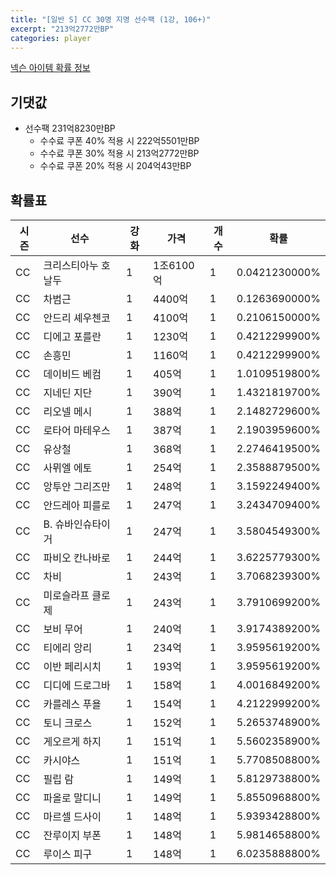 ```yaml
---
title: "[일반 S] CC 30명 지명 선수팩 (1강, 106+)"
excerpt: "213억2772만BP"
categories: player
---
```

[넥슨 아이템 확률 정보](http://iteminfo.nexon.com/probability/fo4?sn=7404)

## 기댓값
  - 선수팩 231억8230만BP
    - 수수료 쿠폰 40% 적용 시 222억5501만BP
    - 수수료 쿠폰 30% 적용 시 213억2772만BP
    - 수수료 쿠폰 20% 적용 시 204억43만BP


## 확률표

|시즌|선수|강화|가격|개수|확률|
|---|---|---|---|---|---|
|CC|크리스티아누 호날두|1|1조6100억|1|0.0421230000%|
|CC|차범근|1|4400억|1|0.1263690000%|
|CC|안드리 셰우첸코|1|4100억|1|0.2106150000%|
|CC|디에고 포를란|1|1230억|1|0.4212299900%|
|CC|손흥민|1|1160억|1|0.4212299900%|
|CC|데이비드 베컴|1|405억|1|1.0109519800%|
|CC|지네딘 지단|1|390억|1|1.4321819700%|
|CC|리오넬 메시|1|388억|1|2.1482729600%|
|CC|로타어 마테우스|1|387억|1|2.1903959600%|
|CC|유상철|1|368억|1|2.2746419500%|
|CC|사뮈엘 에토|1|254억|1|2.3588879500%|
|CC|앙투안 그리즈만|1|248억|1|3.1592249400%|
|CC|안드레아 피를로|1|247억|1|3.2434709400%|
|CC|B. 슈바인슈타이거|1|247억|1|3.5804549300%|
|CC|파비오 칸나바로|1|244억|1|3.6225779300%|
|CC|차비|1|243억|1|3.7068239300%|
|CC|미로슬라프 클로제|1|243억|1|3.7910699200%|
|CC|보비 무어|1|240억|1|3.9174389200%|
|CC|티에리 앙리|1|234억|1|3.9595619200%|
|CC|이반 페리시치|1|193억|1|3.9595619200%|
|CC|디디에 드로그바|1|158억|1|4.0016849200%|
|CC|카를레스 푸욜|1|154억|1|4.2122999200%|
|CC|토니 크로스|1|152억|1|5.2653748900%|
|CC|게오르게 하지|1|151억|1|5.5602358900%|
|CC|카시야스|1|151억|1|5.7708508800%|
|CC|필립 람|1|149억|1|5.8129738800%|
|CC|파올로 말디니|1|149억|1|5.8550968800%|
|CC|마르셀 드사이|1|148억|1|5.9393428800%|
|CC|잔루이지 부폰|1|148억|1|5.9814658800%|
|CC|루이스 피구|1|148억|1|6.0235888800%|
